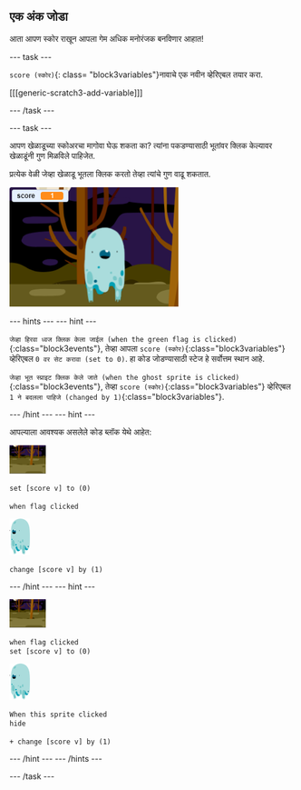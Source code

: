 ## एक अंक जोडा

आता आपण स्कोर राखून आपला गेम अधिक मनोरंजक बनविणार आहात!

\--- task \---

`score (स्कोर)`{: class= "block3variables"}नावाचे एक नवीन व्हेरिएबल तयार करा.

[[[generic-scratch3-add-variable]]]

\--- /task \---

\--- task \---

आपण खेळाडूच्या स्कोअरचा मागोवा घेऊ शकता का? त्यांना पकडण्यासाठी भूतांवर क्लिक केल्यावर खेळाडूंनी गुण मिळविले पाहिजेत.

प्रत्येक वेळी जेव्हा खेळाडू भूतला क्लिक करतो तेव्हा त्यांचे गुण वाढू शकतात.

![वाढणारा गुण](images/ghost-score-test.png)

\--- hints \--- \--- hint \---

`जेव्हा हिरवा ध्वज क्लिक केला जाईल (when the green flag is clicked)`{:class="block3events"}, तेव्हा आपला `score (स्कोर)`{:class="block3variables"} व्हेरिएबल `0 वर सेट करावा (set to 0)`. हा कोड जोडण्यासाठी स्टेज हे सर्वोत्तम स्थान आहे.

`जेव्हा भूत स्प्राइट क्लिक केले जाते (when the ghost sprite is clicked)`{:class="block3events"}, तेव्हा `score (स्कोर)`{:class="block3variables"} व्हेरिएबल `1 ने बदलला पाहिजे (changed by 1)`{:class="block3variables"}.

\--- /hint \--- \--- hint \---

आपल्याला आवश्यक असलेले कोड ब्लॉक येथे आहेत:

![पार्श्वभूमी चिन्ह](images/ghost-backdrop.png)

```blocks3
set [score v] to (0)

when flag clicked
```

![भूत-स्प्राइट](images/ghost-sprite.png)

```blocks3
change [score v] by (1)
```

\--- /hint \--- \--- hint \---

![पार्श्वभूमी चिन्ह](images/ghost-backdrop.png)

```blocks3
when flag clicked
set [score v] to (0)
```

![भूत-स्प्राइट](images/ghost-sprite.png)

```blocks3
When this sprite clicked
hide

+ change [score v] by (1)
```

\--- /hint \--- \--- /hints \---

\--- /task \---
